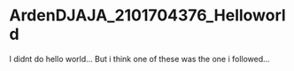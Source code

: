 # ArdenDJAJA_2101704376_Helloworld
I didnt do hello world... But i think one of these was the one i followed...
